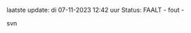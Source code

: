 laatste update: 
di 07-11-2023 12:42   uur 
Status: FAALT - fout - 
<div class="service R">svn</div>